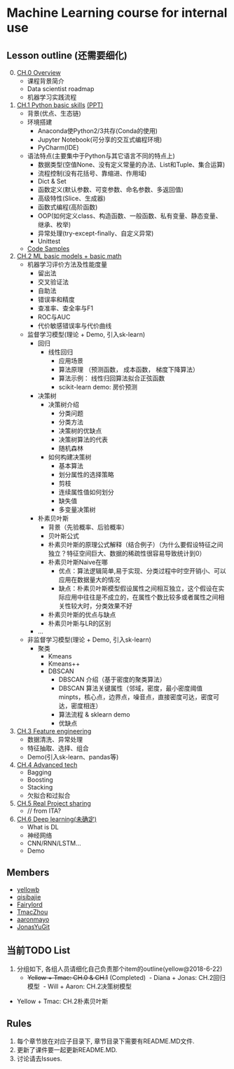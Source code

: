 # Machine Learning course for internal use

## Lesson outline (还需要细化)
0. [CH.0 Overview](https://github.com/ouriris/ml-course/tree/master/chapter.0)
	- 课程背景简介
	- Data scientist roadmap
	- 机器学习实践流程
1. [CH.1 Python basic skills](https://github.com/ouriris/ml-course/tree/master/chapter.1) [(PPT)](https://github.com/ouriris/ml-course/tree/master/chapter.1/ppt)
	- 背景(优点、生态链)
	- 环境搭建
		- Anaconda使Python2/3共存(Conda的使用)
		- Jupyter Notebook(可分享的交互式编程环境)
		- PyCharm(IDE)
	- 语法特点(主要集中于Python与其它语言不同的特点上)
		- 数据类型(空值None、没有定义常量的办法、List和Tuple、集合运算)
		- 流程控制(没有花括号、靠缩进、作用域)
		- Dict & Set
		- 函数定义(默认参数、可变参数、命名参数、多返回值)
		- 高级特性(Slice、生成器)
		- 函数式编程(高阶函数)
		- OOP(如何定义class、构造函数、一般函数、私有变量、静态变量、继承、枚举)
		- 异常处理(try-except-finally、自定义异常)
		- Unittest
	- [Code Samples](https://github.com/yellowb/ml-sample)
2. [CH.2 ML basic models + basic math](https://github.com/ouriris/ml-course/tree/master/chapter.2)
	- 机器学习评价方法及性能度量
		- 留出法
		- 交叉验证法
		- 自助法
		- 错误率和精度
		- 查准率、查全率与F1
		- ROC与AUC
		- 代价敏感错误率与代价曲线
	- 监督学习模型(理论 + Demo, 引入sk-learn)
		- 回归
			- 线性回归
				- 应用场景
				- 算法原理 （预测函数， 成本函数， 梯度下降算法）
				- 算法示例： 线性归回算法拟合正弦函数
				- scikit-learn demo: 房价预测
		- 决策树
			- 决策树介绍
				- 分类问题
				- 分类方法
				- 决策树的优缺点
				- 决策树算法的代表
				- 随机森林
			- 如何构建决策树
				- 基本算法
				- 划分属性的选择策略
				- 剪枝
				- 连续属性值如何划分
				- 缺失值
				- 多变量决策树
		- 朴素贝叶斯
			- 背景（先验概率、后验概率）
			- 贝叶斯公式
			- 朴素贝叶斯的原理公式解释（结合例子）（为什么要假设特征之间独立？特征空间巨大、数据的稀疏性很容易导致统计到0）
			- 朴素贝叶斯Naive在哪
				- 优点：算法逻辑简单,易于实现、分类过程中时空开销小、可以应用在数据量大的情况
				- 缺点：朴素贝叶斯模型假设属性之间相互独立，这个假设在实际应用中往往是不成立的，在属性个数比较多或者属性之间相关性较大时，分类效果不好
			- 朴素贝叶斯的优点与缺点
			- 朴素贝叶斯与LR的区别
		- ...
	- 非监督学习模型(理论 + Demo, 引入sk-learn)
		- 聚类
			- Kmeans
			- Kmeans++
			- DBSCAN
				- DBSCAN 介绍（基于密度的聚类算法）
				- DBSCAN 算法关键属性（邻域，密度，最小密度阈值minpts，核心点，边界点，噪音点，直接密度可达，密度可达，密度相连）
				- 算法流程 & sklearn demo
				- 优缺点
3. [CH.3 Feature engineering]()
	- 数据清洗、异常处理
	- 特征抽取、选择、组合
	- Demo(引入sk-learn、pandas等)
4. [CH.4 Advanced tech]()
	- Bagging
	- Boosting
	- Stacking
	- 欠拟合和过拟合
5. [CH.5 Real Project sharing]()
	- // from ITA?
6. [CH.6 Deep learning(未确定)]()
	- What is DL
	- 神经网络
	- CNN/RNN/LSTM...
	- Demo

## Members
- [yellowb](https://github.com/yellowb)
- [qisibajie](https://github.com/qisibajie)
- [Fairylord](https://github.com/Fairylord)
- [TmacZhou](https://github.com/TmacZhou)
- [aaronmayo](https://github.com/aaronmayo)
- [JonasYuGit](https://github.com/JonasYuGit)

## 当前TODO List
1. 分组如下, 各组人员请细化自己负责那个item的outline(yellow@2018-6-22)
	- ~~Yellow + Tmac: CH.0 & CH.1~~ (Completed)
  - Diana + Jonas: CH.2回归模型
  - Will + Aaron: CH.2决策树模型
  - Yellow + Tmac: CH.2朴素贝叶斯

## Rules
1. 每个章节放在对应子目录下, 章节目录下需要有README.MD文件.
2. 更新了课件要一起更新README.MD.
3. 讨论请去Issues.
